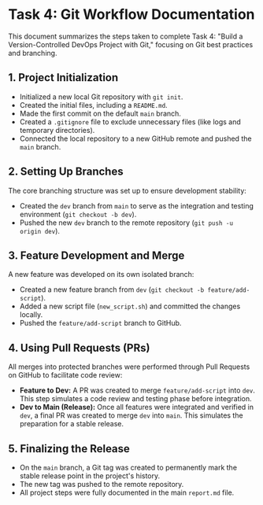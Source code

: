 # Task 4: Git Workflow Documentation

This document summarizes the steps taken to complete Task 4: "Build a Version-Controlled DevOps Project with Git," focusing on Git best practices and branching.

## 1. Project Initialization

- Initialized a new local Git repository with `git init`.
- Created the initial files, including a `README.md`.
- Made the first commit on the default `main` branch.
- Created a `.gitignore` file to exclude unnecessary files (like logs and temporary directories).
- Connected the local repository to a new GitHub remote and pushed the `main` branch.

## 2. Setting Up Branches

The core branching structure was set up to ensure development stability:

- Created the `dev` branch from `main` to serve as the integration and testing environment (`git checkout -b dev`).
- Pushed the new `dev` branch to the remote repository (`git push -u origin dev`).

## 3. Feature Development and Merge

A new feature was developed on its own isolated branch:

- Created a new feature branch from `dev` (`git checkout -b feature/add-script`).
- Added a new script file (`new_script.sh`) and committed the changes locally.
- Pushed the `feature/add-script` branch to GitHub.

## 4. Using Pull Requests (PRs)

All merges into protected branches were performed through Pull Requests on GitHub to facilitate code review:

- **Feature to Dev:** A PR was created to merge `feature/add-script` into `dev`. This step simulates a code review and testing phase before integration.
- **Dev to Main (Release):** Once all features were integrated and verified in `dev`, a final PR was created to merge `dev` into `main`. This simulates the preparation for a stable release.

## 5. Finalizing the Release

- On the `main` branch, a Git tag was created to permanently mark the stable release point in the project's history.
- The new tag was pushed to the remote repository.
- All project steps were fully documented in the main `report.md` file.
